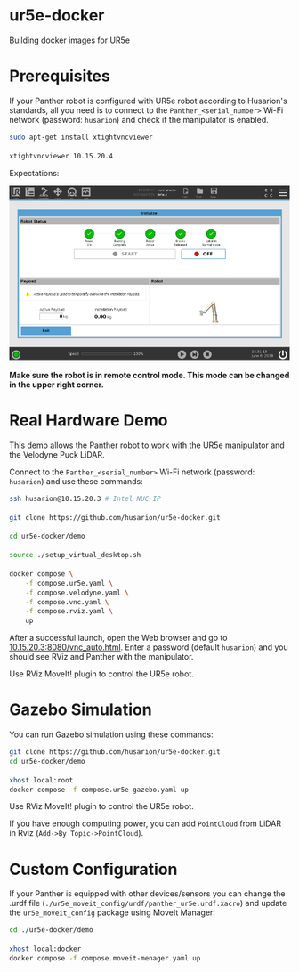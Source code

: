 # ur5e-docker
Building docker images for UR5e

# Prerequisites

If your Panther robot is configured with UR5e robot according to Husarion's standards, all you need is to connect to the `Panther_<serial_number>` Wi-Fi network (password: `husarion`) and check if the manipulator is enabled. 

```bash
sudo apt-get install xtightvncviewer

xtightvncviewer 10.15.20.4
```

Expectations:

![](./.docs/initialize_tab.png)

**Make sure the robot is in remote control mode. This mode can be changed in the upper right corner.**

# Real Hardware Demo

This demo allows the Panther robot to work with the UR5e manipulator and the Velodyne Puck LiDAR. 

Connect to the `Panther_<serial_number>` Wi-Fi network (password: `husarion`) and use these commands:

```bash
ssh husarion@10.15.20.3 # Intel NUC IP

git clone https://github.com/husarion/ur5e-docker.git

cd ur5e-docker/demo

source ./setup_virtual_desktop.sh

docker compose \
    -f compose.ur5e.yaml \
    -f compose.velodyne.yaml \
    -f compose.vnc.yaml \
    -f compose.rviz.yaml \
    up
```

After a successful launch, open the Web browser and go to [10.15.20.3:8080/vnc_auto.html](http://10.15.20.3:8080/vnc_auto.html). Enter a password (default `husarion`) and you should see RViz and Panther with the manipulator.

Use RViz MoveIt! plugin to control the UR5e robot.

# Gazebo Simulation

You can run Gazebo simulation using these commands:

```bash
git clone https://github.com/husarion/ur5e-docker.git
cd ur5e-docker/demo

xhost local:root
docker compose -f compose.ur5e-gazebo.yaml up
```

Use RViz MoveIt! plugin to control the UR5e robot.

If you have enough computing power, you can add `PointCloud` from LiDAR in Rviz (`Add->By Topic->PointCloud`).

# Custom Configuration

If your Panther is equipped with other devices/sensors you can change the .urdf file (`./ur5e_moveit_config/urdf/panther_ur5e.urdf.xacro`) and update the `ur5e_moveit_config` package using MoveIt Manager:

```bash
cd ./ur5e-docker/demo

xhost local:docker
docker compose -f compose.moveit-menager.yaml up
```
